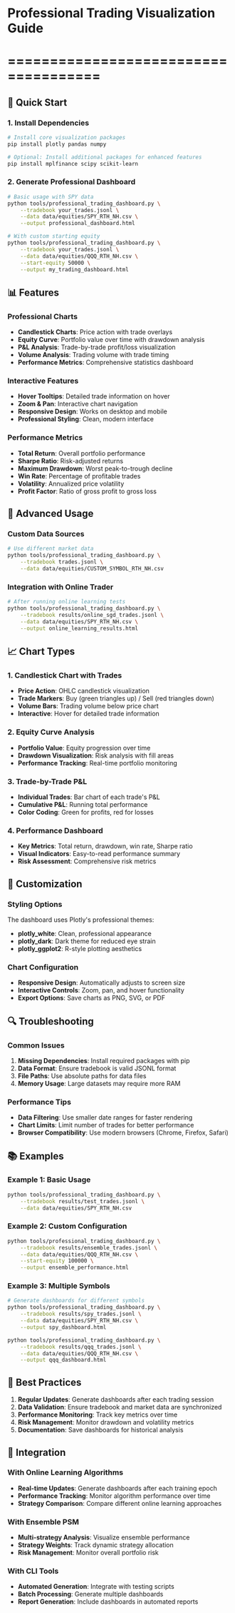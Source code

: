 # Professional Trading Visualization Guide
# =====================================

## 🚀 Quick Start

### 1. Install Dependencies
```bash
# Install core visualization packages
pip install plotly pandas numpy

# Optional: Install additional packages for enhanced features
pip install mplfinance scipy scikit-learn
```

### 2. Generate Professional Dashboard
```bash
# Basic usage with SPY data
python tools/professional_trading_dashboard.py \
    --tradebook your_trades.jsonl \
    --data data/equities/SPY_RTH_NH.csv \
    --output professional_dashboard.html

# With custom starting equity
python tools/professional_trading_dashboard.py \
    --tradebook your_trades.jsonl \
    --data data/equities/QQQ_RTH_NH.csv \
    --start-equity 50000 \
    --output my_trading_dashboard.html
```

## 📊 Features

### Professional Charts
- **Candlestick Charts**: Price action with trade overlays
- **Equity Curve**: Portfolio value over time with drawdown analysis
- **P&L Analysis**: Trade-by-trade profit/loss visualization
- **Volume Analysis**: Trading volume with trade timing
- **Performance Metrics**: Comprehensive statistics dashboard

### Interactive Features
- **Hover Tooltips**: Detailed trade information on hover
- **Zoom & Pan**: Interactive chart navigation
- **Responsive Design**: Works on desktop and mobile
- **Professional Styling**: Clean, modern interface

### Performance Metrics
- **Total Return**: Overall portfolio performance
- **Sharpe Ratio**: Risk-adjusted returns
- **Maximum Drawdown**: Worst peak-to-trough decline
- **Win Rate**: Percentage of profitable trades
- **Volatility**: Annualized price volatility
- **Profit Factor**: Ratio of gross profit to gross loss

## 🔧 Advanced Usage

### Custom Data Sources
```bash
# Use different market data
python tools/professional_trading_dashboard.py \
    --tradebook trades.jsonl \
    --data data/equities/CUSTOM_SYMBOL_RTH_NH.csv
```

### Integration with Online Trader
```bash
# After running online learning tests
python tools/professional_trading_dashboard.py \
    --tradebook results/online_sgd_trades.jsonl \
    --data data/equities/SPY_RTH_NH.csv \
    --output online_learning_results.html
```

## 📈 Chart Types

### 1. Candlestick Chart with Trades
- **Price Action**: OHLC candlestick visualization
- **Trade Markers**: Buy (green triangles up) / Sell (red triangles down)
- **Volume Bars**: Trading volume below price chart
- **Interactive**: Hover for detailed trade information

### 2. Equity Curve Analysis
- **Portfolio Value**: Equity progression over time
- **Drawdown Visualization**: Risk analysis with fill areas
- **Performance Tracking**: Real-time portfolio monitoring

### 3. Trade-by-Trade P&L
- **Individual Trades**: Bar chart of each trade's P&L
- **Cumulative P&L**: Running total performance
- **Color Coding**: Green for profits, red for losses

### 4. Performance Dashboard
- **Key Metrics**: Total return, drawdown, win rate, Sharpe ratio
- **Visual Indicators**: Easy-to-read performance summary
- **Risk Assessment**: Comprehensive risk metrics

## 🎨 Customization

### Styling Options
The dashboard uses Plotly's professional themes:
- **plotly_white**: Clean, professional appearance
- **plotly_dark**: Dark theme for reduced eye strain
- **plotly_ggplot2**: R-style plotting aesthetics

### Chart Configuration
- **Responsive Design**: Automatically adjusts to screen size
- **Interactive Controls**: Zoom, pan, and hover functionality
- **Export Options**: Save charts as PNG, SVG, or PDF

## 🔍 Troubleshooting

### Common Issues
1. **Missing Dependencies**: Install required packages with pip
2. **Data Format**: Ensure tradebook is valid JSONL format
3. **File Paths**: Use absolute paths for data files
4. **Memory Usage**: Large datasets may require more RAM

### Performance Tips
- **Data Filtering**: Use smaller date ranges for faster rendering
- **Chart Limits**: Limit number of trades for better performance
- **Browser Compatibility**: Use modern browsers (Chrome, Firefox, Safari)

## 📚 Examples

### Example 1: Basic Usage
```bash
python tools/professional_trading_dashboard.py \
    --tradebook results/test_trades.jsonl \
    --data data/equities/SPY_RTH_NH.csv
```

### Example 2: Custom Configuration
```bash
python tools/professional_trading_dashboard.py \
    --tradebook results/ensemble_trades.jsonl \
    --data data/equities/QQQ_RTH_NH.csv \
    --start-equity 100000 \
    --output ensemble_performance.html
```

### Example 3: Multiple Symbols
```bash
# Generate dashboards for different symbols
python tools/professional_trading_dashboard.py \
    --tradebook results/spy_trades.jsonl \
    --data data/equities/SPY_RTH_NH.csv \
    --output spy_dashboard.html

python tools/professional_trading_dashboard.py \
    --tradebook results/qqq_trades.jsonl \
    --data data/equities/QQQ_RTH_NH.csv \
    --output qqq_dashboard.html
```

## 🎯 Best Practices

1. **Regular Updates**: Generate dashboards after each trading session
2. **Data Validation**: Ensure tradebook and market data are synchronized
3. **Performance Monitoring**: Track key metrics over time
4. **Risk Management**: Monitor drawdown and volatility metrics
5. **Documentation**: Save dashboards for historical analysis

## 🔗 Integration

### With Online Learning Algorithms
- **Real-time Updates**: Generate dashboards after each training epoch
- **Performance Tracking**: Monitor algorithm performance over time
- **Strategy Comparison**: Compare different online learning approaches

### With Ensemble PSM
- **Multi-strategy Analysis**: Visualize ensemble performance
- **Strategy Weights**: Track dynamic strategy allocation
- **Risk Management**: Monitor overall portfolio risk

### With CLI Tools
- **Automated Generation**: Integrate with testing scripts
- **Batch Processing**: Generate multiple dashboards
- **Report Generation**: Include dashboards in automated reports
